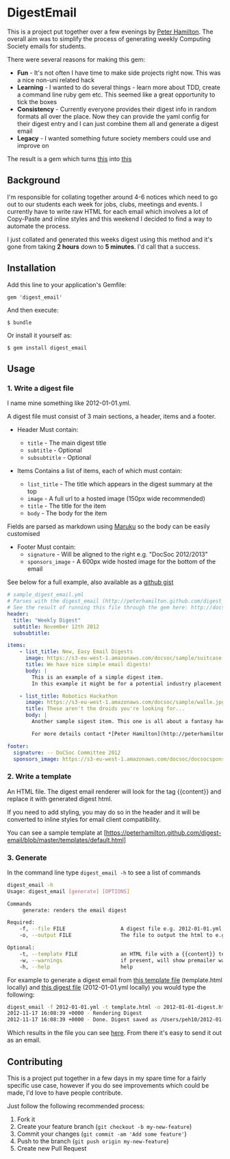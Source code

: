 # DigestEmail

This is a project put together over a few evenings by [Peter Hamilton](http://peterhamilton.github.com).
The overall aim was to simplify the process of generating weekly Computing Society emails for students.

There were several reasons for making this gem:
- **Fun** - It's not often I have time to make side projects right now. This was a nice non-uni related hack
- **Learning** - I wanted to do several things - learn more about TDD, create a command line ruby gem etc. This seemed like a great opportunity to tick the boxes
- **Consistency** - Currently everyone provides their digest info in random formats all over the place. Now they can provide the yaml config for their digest entry and I can just combine them all and generate a digest email
- **Legacy** - I wanted something future society members could use and improve on

The result is a gem which turns [this](https://gist.github.com/4092848) into [this](http://docsoc.s3.amazonaws.com/sample/sample_digest_email.html)

## Background
  I'm responsible for collating together around 4-6 notices which need to go out to our students each week for jobs, clubs, meetings and events. I currently have to write raw HTML for each email which involves a lot of Copy-Paste and inline styles and this weekend I decided to find a way to automate the process.

  I just collated and generated this weeks digest using this method and it's gone from taking **2 hours** down to **5 minutes**. I'd call that a success.

## Installation

Add this line to your application's Gemfile:

    gem 'digest_email'

And then execute:

    $ bundle

Or install it yourself as:

    $ gem install digest_email

## Usage

### 1. Write a digest file
I name mine something like 2012-01-01.yml.

A digest file must consist of 3 main sections, a header, items and a footer.

- Header
Must contain:
  - `title` - The main digest title
  - `subtitle` - Optional
  - `subsubtitle` - Optional

- Items
Contains a list of items, each of which must contain:

    - `list_title` - The title which appears in the digest summary at the top
    - `image` - A full url to a hosted image (150px wide recommended)
    - `title` - The title for the item
    - `body` - The body for the item

Fields are parsed as markdown using [Maruku](https://github.com/bhollis/maruku) so the body can be easily customised

- Footer
Must contain:
  - `signature` - Will be aligned to the right e.g. "DocSoc 2012/2013"
  - `sponsors_image` - A 600px wide hosted image for the bottom of the email

See below for a full example, also available as a [github gist](https://gist.github.com/4092848)
```yaml
# sample_digest_email.yml
# Parses with the digest_email (http://peterhamilton.github.com/digest_email) gem
# See the result of running this file through the gem here: http://docsoc.s3.amazonaws.com/sample/sample_digest_email.html
header:
  title: "Weekly Digest"
  subtitle: November 12th 2012
  subsubtitle:

items:
    - list_title: New, Easy Email Digests
      image: https://s3-eu-west-1.amazonaws.com/docsoc/sample/suitcase.jpg
      title: We have nice simple email digests!
      body: |
        This is an example of a simple digest item.
        In this example it might be for a potential industry placement - for example, check out the rather nice suitcase image on the left

    - list_title: Robotics Hackathon
      image: https://s3-eu-west-1.amazonaws.com/docsoc/sample/walle.jpg
      title: These aren't the droids you're looking for...
      body: |
        Another sample sigest item. This one is all about a fantasy hackathon!

        For more details contact *[Peter Hamilton](http://peterhamilton.github.com)*

footer:
  signature: -- DoCSoc Committee 2012
  sponsors_image: https://s3-eu-west-1.amazonaws.com/docsoc/docsocsponsors.jpg # Bottom Sponsor Banner
```

### 2. Write a template
An HTML file. The digest email renderer will look for the tag {{content}} and replace it with generated digest html.

If you need to add styling, you may do so in the header and it will be converted to inline styles for email client compatibility.

You can see a sample template at [https://peterhamilton.github.com/digest-email/blob/master/templates/default.html]

### 3. Generate

In the command line type `digest_email -h` to see a list of commands

```bash
digest_email -h
Usage: digest_email [generate] [OPTIONS]

Commands
     generate: renders the email digest

Required:
    -f, --file FILE                  A digest file e.g. 2012-01-01.yml
    -o, --output FILE                The file to output the html to e.g index.html

Optional:
    -t, --template FILE              an HTML file with a {{content}} template tag
    -w, --warnings                   if present, will show premailer warnings
    -h, --help                       help
```

For example to generate a digest email from [this template file](https://peterhamilton.github.com/digest-email/blob/master/templates/default.html) (template.html locally) and [this digest file](https://gist.github.com/4092848) (2012-01-01.yml locally) you would type the following:

```bash
digest_email -f 2012-01-01.yml -t template.html -o 2012-01-01-digest.html
2012-11-17 16:08:39 +0000 - Rendering Digest
2012-11-17 16:08:39 +0000 - Done. Digest saved as /Users/peh10/2012-01-01-digest.html
```

Which results in the file you can see [here](http://docsoc.s3.amazonaws.com/sample/sample_digest_email.html). From there it's easy to send it out as an email.

## Contributing
This is a project put together in a few days in my spare time for a fairly specific use case, however if you do see improvements which could be made, I'd love to have people contribute.

Just follow the following recommended process:

1. Fork it
2. Create your feature branch (`git checkout -b my-new-feature`)
3. Commit your changes (`git commit -am 'Add some feature'`)
4. Push to the branch (`git push origin my-new-feature`)
5. Create new Pull Request
